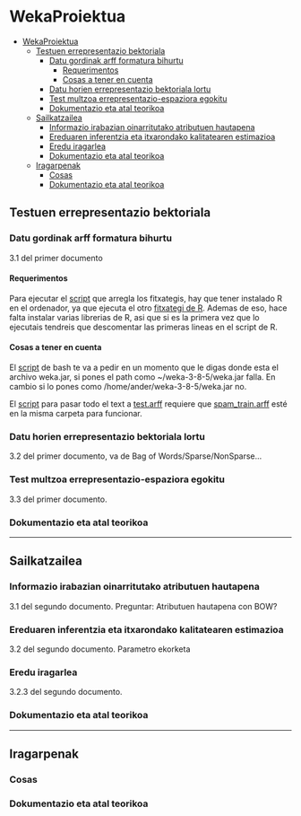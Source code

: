 # WekaProiektua

- [WekaProiektua](#wekaproiektua)
  * [Testuen errepresentazio bektoriala](#testuen-errepresentazio-bektoriala)
    + [Datu gordinak arff formatura bihurtu](#datu-gordinak-arff-formatura-bihurtu)
      - [Requerimentos](#requerimentos)
      - [Cosas a tener en cuenta](#cosas-a-tener-en-cuenta)
    + [Datu horien errepresentazio bektoriala lortu](#datu-horien-errepresentazio-bektoriala-lortu)
    + [Test multzoa errepresentazio-espaziora egokitu](#test-multzoa-errepresentazio-espaziora-egokitu)
    + [Dokumentazio eta atal teorikoa](#dokumentazio-eta-atal-teorikoa)
  * [Sailkatzailea](#sailkatzailea)
    + [Informazio irabazian oinarritutako atributuen hautapena](#informazio-irabazian-oinarritutako-atributuen-hautapena)
    + [Ereduaren inferentzia eta itxarondako kalitatearen estimazioa](#ereduaren-inferentzia-eta-itxarondako-kalitatearen-estimazioa)
    + [Eredu iragarlea](#eredu-iragarlea)
    + [Dokumentazio eta atal teorikoa](#dokumentazio-eta-atal-teorikoa-1)
  * [Iragarpenak](#iragarpenak)
    + [Cosas](#cosas)
    + [Dokumentazio eta atal teorikoa](#dokumentazio-eta-atal-teorikoa-2)


## Testuen errepresentazio bektoriala

### Datu gordinak arff formatura bihurtu
3.1 del primer documento

#### Requerimentos
Para ejecutar el [script](https://github.com/JonAnderAsua/WekaProiektua/blob/master/Script.sh) que arregla los fitxategis, hay que tener instalado R en el ordenador, ya que ejecuta el otro [fitxategi de R](https://github.com/JonAnderAsua/WekaProiektua/blob/master/newFix.r). 
Ademas de eso, hace falta instalar varias librerias de R, asi que si es la primera vez que lo ejecutais tendreis que descomentar las primeras lineas en el script de R.


#### Cosas a tener en cuenta 
El [script](https://github.com/JonAnderAsua/WekaProiektua/blob/master/Script.sh) de bash te va a pedir en un momento que le digas donde esta el archivo weka.jar, si pones el path como ~/weka-3-8-5/weka.jar falla. En cambio si lo pones como /home/ander/weka-3-8-5/weka.jar no.

El [script](https://github.com/JonAnderAsua/WekaProiektua/blob/master/src/main/resources/dataFiles/test/testScript.sh) para pasar todo el text a [test.arff](https://github.com/JonAnderAsua/WekaProiektua/blob/master/src/main/resources/dataFiles/test/test.arff) requiere que [spam_train.arff](https://github.com/JonAnderAsua/WekaProiektua/blob/master/src/main/resources/dataFiles/train/spam_train.arff) esté en la misma carpeta para funcionar. 

### Datu horien errepresentazio bektoriala lortu
3.2 del primer documento, va de Bag of Words/Sparse/NonSparse...
  
### Test multzoa errepresentazio-espaziora egokitu
3.3 del primer documento.

### Dokumentazio eta atal teorikoa

---

## Sailkatzailea
### Informazio irabazian oinarritutako atributuen hautapena 
3.1 del segundo documento. Preguntar: Atributuen hautapena con BOW?
  
### Ereduaren inferentzia eta itxarondako kalitatearen estimazioa 
3.2 del segundo documento. Parametro ekorketa
  
### Eredu iragarlea
3.2.3 del segundo documento.
  
### Dokumentazio eta atal teorikoa
  
---

## Iragarpenak

### Cosas
  
### Dokumentazio eta atal teorikoa




